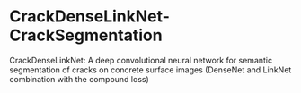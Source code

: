 # CrackDenseLinkNet-CrackSegmentation
CrackDenseLinkNet: A deep convolutional neural network for semantic segmentation of cracks on concrete surface images (DenseNet and LinkNet combination with the compound loss)
